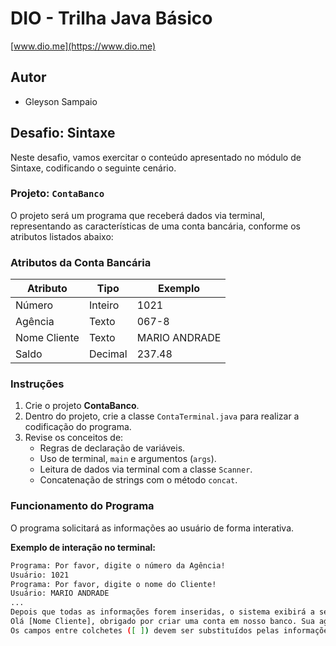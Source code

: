 # DIO - Trilha Java Básico

[www.dio.me](https://www.dio.me)

## Autor

- Gleyson Sampaio

## Desafio: Sintaxe

Neste desafio, vamos exercitar o conteúdo apresentado no módulo de Sintaxe, codificando o seguinte cenário.

### Projeto: `ContaBanco`

O projeto será um programa que receberá dados via terminal, representando as características de uma conta bancária, conforme os atributos listados abaixo:

### Atributos da Conta Bancária

| Atributo      | Tipo     | Exemplo        |
|---------------|----------|----------------|
| Número        | Inteiro  | 1021           |
| Agência       | Texto    | 067-8          |
| Nome Cliente  | Texto    | MARIO ANDRADE  |
| Saldo         | Decimal  | 237.48         |

### Instruções

1. Crie o projeto **ContaBanco**.
2. Dentro do projeto, crie a classe `ContaTerminal.java` para realizar a codificação do programa.
3. Revise os conceitos de:
   - Regras de declaração de variáveis.
   - Uso de terminal, `main` e argumentos (`args`).
   - Leitura de dados via terminal com a classe `Scanner`.
   - Concatenação de strings com o método `concat`.

### Funcionamento do Programa

O programa solicitará as informações ao usuário de forma interativa.

**Exemplo de interação no terminal:**
```bash
Programa: Por favor, digite o número da Agência!
Usuário: 1021
Programa: Por favor, digite o nome do Cliente!
Usuário: MARIO ANDRADE
...
Depois que todas as informações forem inseridas, o sistema exibirá a seguinte mensagem:
Olá [Nome Cliente], obrigado por criar uma conta em nosso banco. Sua agência é [Agência], conta [Número] e seu saldo [Saldo] já está disponível para saque.
Os campos entre colchetes ([ ]) devem ser substituídos pelas informações inseridas pelo usuário.
